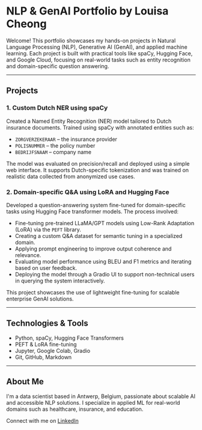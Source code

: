 # NLP & GenAI Portfolio by Louisa Cheong

Welcome! This portfolio showcases my hands-on projects in Natural Language Processing (NLP), Generative AI (GenAI), and applied machine learning. Each project is built with practical tools like spaCy, Hugging Face, and Google Cloud, focusing on real-world tasks such as entity recognition and domain-specific question answering.

---

## Projects

### 1. Custom Dutch NER using spaCy
Created a Named Entity Recognition (NER) model tailored to Dutch insurance documents. Trained using spaCy with annotated entities such as:
- `ZORGVERZEKERAAR` – the insurance provider
- `POLISNUMMER` – the policy number
- `BEDRIJFSNAAM` – company name

The model was evaluated on precision/recall and deployed using a simple web interface. It supports Dutch-specific tokenization and was trained on realistic data collected from anonymized use cases.

### 2. Domain-specific Q&A using LoRA and Hugging Face
Developed a question-answering system fine-tuned for domain-specific tasks using Hugging Face transformer models. The process involved:

- Fine-tuning pre-trained LLaMA/GPT models using Low-Rank Adaptation (LoRA) via the `PEFT` library.
- Creating a custom Q&A dataset for semantic tuning in a specialized domain.
- Applying prompt engineering to improve output coherence and relevance.
- Evaluating model performance using BLEU and F1 metrics and iterating based on user feedback.
- Deploying the model through a Gradio UI to support non-technical users in querying the system interactively.

This project showcases the use of lightweight fine-tuning for scalable enterprise GenAI solutions.

---

## Technologies & Tools
- Python, spaCy, Hugging Face Transformers
- PEFT & LoRA fine-tuning
- Jupyter, Google Colab, Gradio
- Git, GitHub, Markdown

---

## About Me
I'm a data scientist based in Antwerp, Belgium, passionate about scalable AI and accessible NLP solutions. I specialize in applied ML for real-world domains such as healthcare, insurance, and education.

Connect with me on [LinkedIn](https://www.linkedin.com/in/phui-san-louisa-cheong-6a62772/)

